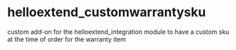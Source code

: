 # helloextend_customwarrantysku
custom add-on for the helloextend_integration module to have a custom sku at the time of order for the warranty item
